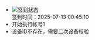 - [![签到状态](https://github.com/p7wm/Cloud189-Actions/actions/workflows/main.yml/badge.svg?branch=main)](https://github.com/p7wm/Cloud189-Actions/actions/workflows/main.yml) <br> 签到时间：2025-07-13 00:45:10
- 开始执行帐号1
- 设备ID不存在，需要二次设备校验
